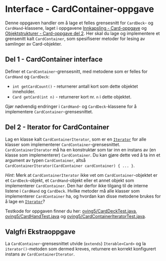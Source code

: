 # Interface - CardContainer-oppgave

Denne oppgaven handler om å lage et felles grensesnitt for `CardDeck`- og `CardHand`-klassene, laget i oppgavene [Innkapsling - Card-oppgave](../oving3/Card.md) og [Objektstrukturer - Card-oppgave del 2](../oving5/Card.md). Her skal du lage og implementere et grensenitt kalt `CardContainer`, som spesifiserer metoder for lesing av samlinger av Card-objekter.

## Del 1 - CardContainer interface

Definer et `CardContainer`-grensesnitt, med metodene som er felles for `CardHand` og `CardDeck`:

- `int getCardCount()` - returnerer antall kort som dette objektet inneholder.
- `Card getCard(int n)` - returnerer kort nr. `n` i dette objektet.

Gjør nødvendig endringer i `CardHand`- og `CardDeck`-klassene for å implementere `CardContainer`-grensesnittet.

## Del 2 - Iterator for CardContainer

Lag en klasse kalt `CardContainerIterator`, som er en [`Iterator`](https://www.ntnu.no/wiki/display/tdt4100/Iterasjon+med+Iterator+og+Iterable) for alle klasser som implementerer `CardContainer`-grensesnittet. `CardContainerIterator` må ha en konstruktør som tar inn en instans av (en klasse som implementerer) `CardContainer`. Du kan gjøre dette ved å ta inn et argument av typen `CardContainer`, altså `CardContainerIterator(CardContainer cardContainer) { ... }`.

*Hint*: Merk at `CardContainerIterator` ikke vet om `CardContainer`-objektet er et `CardDeck`-objekt, et `CardHand`-objekt eller et annet objekt som implementerer `CardContainer`. Den har derfor ikke tilgang til de interne listene i `CardHand` og `CardDeck`. Hvilke metoder må alle klasser som implementerer `CardContainer` ha, og hvordan kan disse metodene brukes for å lage en [`Iterator`](https://www.ntnu.no/wiki/display/tdt4100/Iterasjon+med+Iterator+og+Iterable)?

Testkode for oppgaven finner du her: [oving5/CardDeckTest.java](../../src/test/java/oving5/CardDeckTest.java), [oving5/CardHandTest.java](../../src/test/java/oving5/CardHandTest.java) og [oving5/CardContainerIteratorTest.java](../../src/test/java/oving5/CardContainerIteratorTest.java).

## Valgfri Ekstraoppgave

La `CardContainer`-grensesnittet utvide (`extends`) `Iterable<Card>` og la `iterator()`-metoden som dermed kreves, returnere en korrekt konfigurert instans av `CardContainerIterator`.
